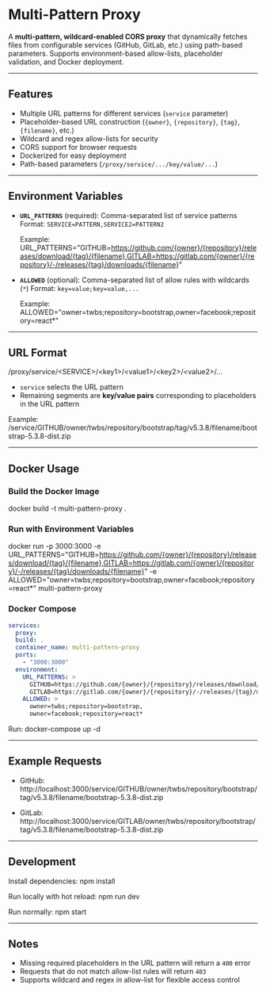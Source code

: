 # Multi-Pattern Proxy

A **multi-pattern, wildcard-enabled CORS proxy** that dynamically fetches files from configurable services (GitHub, GitLab, etc.) using path-based parameters. Supports environment-based allow-lists, placeholder validation, and Docker deployment.

---

## Features

* Multiple URL patterns for different services (`service` parameter)
* Placeholder-based URL construction (`{owner}`, `{repository}`, `{tag}`, `{filename}`, etc.)
* Wildcard and regex allow-lists for security
* CORS support for browser requests
* Dockerized for easy deployment
* Path-based parameters (`/proxy/service/.../key/value/...`)

---

## Environment Variables

* **`URL_PATTERNS`** (required): Comma-separated list of service patterns
  Format: `SERVICE=PATTERN,SERVICE2=PATTERN2`

  Example:
  URL_PATTERNS="GITHUB=https://github.com/{owner}/{repository}/releases/download/{tag}/{filename},GITLAB=https://gitlab.com/{owner}/{repository}/-/releases/{tag}/downloads/{filename}"

* **`ALLOWED`** (optional): Comma-separated list of allow rules with wildcards (`*`)
  Format: `key=value;key=value,...`

  Example:
  ALLOWED="owner=twbs;repository=bootstrap,owner=facebook;repository=react*"

---

## URL Format

/proxy/service/\<SERVICE>/\<key1>/\<value1>/\<key2>/\<value2>/...

* `service` selects the URL pattern
* Remaining segments are **key/value pairs** corresponding to placeholders in the URL pattern

Example:
/service/GITHUB/owner/twbs/repository/bootstrap/tag/v5.3.8/filename/bootstrap-5.3.8-dist.zip

---

## Docker Usage

### Build the Docker Image

docker build -t multi-pattern-proxy .

### Run with Environment Variables

docker run -p 3000:3000 
-e URL_PATTERNS="GITHUB=https://github.com/{owner}/{repository}/releases/download/{tag}/{filename},GITLAB=https://gitlab.com/{owner}/{repository}/-/releases/{tag}/downloads/{filename}" 
-e ALLOWED="owner=twbs;repository=bootstrap,owner=facebook;repository=react*" 
multi-pattern-proxy

### Docker Compose

```yaml
services:
  proxy:
  build: .
  container_name: multi-pattern-proxy
  ports:
    - "3000:3000"
  environment:
    URL_PATTERNS: >
      GITHUB=https://github.com/{owner}/{repository}/releases/download/{tag}/{filename},
      GITLAB=https://gitlab.com/{owner}/{repository}/-/releases/{tag}/downloads/{filename}
    ALLOWED: >
      owner=twbs;repository=bootstrap,
      owner=facebook;repository=react*
```

Run:
docker-compose up -d

---

## Example Requests

* GitHub:
  http://localhost:3000/service/GITHUB/owner/twbs/repository/bootstrap/tag/v5.3.8/filename/bootstrap-5.3.8-dist.zip

* GitLab:
  http://localhost:3000/service/GITLAB/owner/twbs/repository/bootstrap/tag/v5.3.8/filename/bootstrap-5.3.8-dist.zip

---

## Development

Install dependencies:
npm install

Run locally with hot reload:
npm run dev

Run normally:
npm start

---

## Notes

* Missing required placeholders in the URL pattern will return a `400` error
* Requests that do not match allow-list rules will return `403`
* Supports wildcard and regex in allow-list for flexible access control
